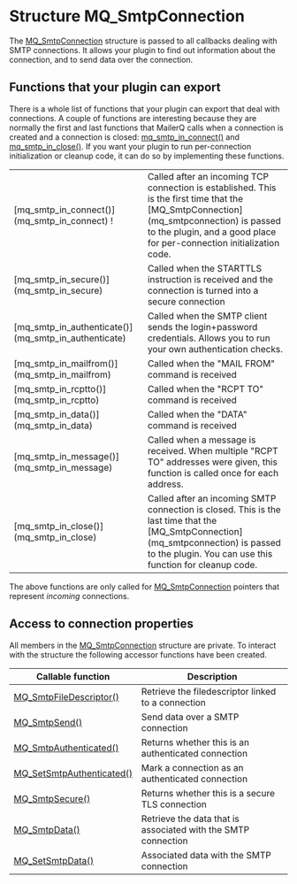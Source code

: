 # Structure MQ_SmtpConnection

The [MQ_SmtpConnection](mq_smtpconnection) structure is passed to all callbacks 
dealing with SMTP connections. It allows your plugin to find out information 
about the connection, and to send data over the connection.

## Functions that your plugin can export

There is a whole list of functions that your plugin can export that deal with 
connections. A couple of functions are interesting because they are normally the 
first and last functions that MailerQ calls when a connection is created and a 
connection is closed: [mq_smtp_in_connect()](mq_smtp_in_connect) and
[mq_smtp_in_close()](mq_smtp_in_close). If you want your plugin to run per-connection 
initialization or cleanup code, it can do so by implementing these functions.

<table>
    <tr>
        <td> [mq_smtp_in_connect()](mq_smtp_in_connect) ! </td>
        <td>Called after an incoming TCP connection is established. This is the first time that the [MQ_SmtpConnection](mq_smtpconnection) is passed to the plugin, and a good place for per-connection initialization code.</td>
    </tr>
    <tr>
        <td>[mq_smtp_in_secure()](mq_smtp_in_secure)</td>
        <td>Called when the STARTTLS instruction is received and the connection is turned into a secure connection</td>
    </tr>
    <tr>
        <td>[mq_smtp_in_authenticate()](mq_smtp_in_authenticate)</td>
        <td>Called when the SMTP client sends the login+password credentials. Allows you to run your own authentication checks.</td>
    </tr>
    <tr>
        <td>[mq_smtp_in_mailfrom()](mq_smtp_in_mailfrom)</td>
        <td>Called when the "MAIL FROM" command is received</td>
    </tr>
    <tr>
        <td>[mq_smtp_in_rcptto()](mq_smtp_in_rcptto)</td>
        <td>Called when the "RCPT TO" command is received</td>
    </tr>
    <tr>
        <td>[mq_smtp_in_data()](mq_smtp_in_data)</td>
        <td>Called when the "DATA" command is received</td>
    </tr>
    <tr>
        <td>[mq_smtp_in_message()](mq_smtp_in_message)</td>
        <td>Called when a message is received. When multiple "RCPT TO" addresses were given, this function is called once for each address.</td>
    </tr>
    <tr>
        <td>[mq_smtp_in_close()](mq_smtp_in_close)</td>
        <td>Called after an incoming SMTP connection is closed. This is the last time that the [MQ_SmtpConnection](mq_smtpconnection) is passed to the plugin. You can use this function for cleanup code.</td>
    </tr>
</table>

The above functions are only called for [MQ_SmtpConnection](mq_smtpconnection) pointers 
that represent _incoming_ connections.

## Access to connection properties

All members in the [MQ_SmtpConnection](mq_smtpconnection) structure are private. To interact with the structure the following accessor functions have been created.

| Callable function                                                   | Description                                                   |
|---------------------------------------------------------------------|---------------------------------------------------------------|
| [MQ_SmtpFileDescriptor()](mq_smtpfiledescriptor)     | Retrieve the filedescriptor linked to a connection            |
| [MQ_SmtpSend()](mq_smtpsend)                         | Send data over a SMTP connection                              |
| [MQ_SmtpAuthenticated()](mq_smtpauthenticated)       | Returns whether this is an authenticated connection           |
| [MQ_SetSmtpAuthenticated()](mq_setsmtpauthenticated) | Mark a connection as an authenticated connection              |
| [MQ_SmtpSecure()](mq_smtpsecure)                     | Returns whether this is a secure TLS connection               |
| [MQ_SmtpData()](mq_smtpdata)                         | Retrieve the data that is associated with the SMTP connection |
| [MQ_SetSmtpData()](mq_setsmtpdata)                   | Associated data with the SMTP connection                      |
